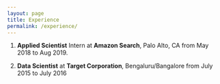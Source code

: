 ```yaml
---
layout: page
title: Experience
permalink: /experience/
---
```


1. __Applied Scientist__ Intern at __Amazon Search__, Palo Alto, CA from May 2018 to Aug 2019.

2. __Data Scientist__ at __Target Corporation__, Bengaluru/Bangalore from July 2015 to July 2016   

